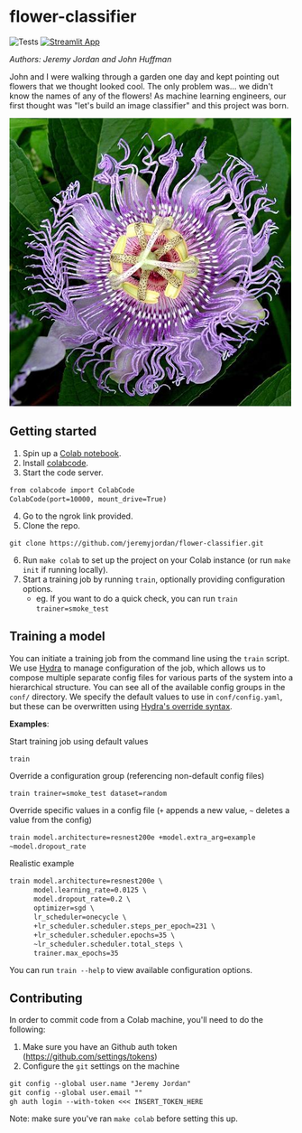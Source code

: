 # flower-classifier

![Tests](https://github.com/jeremyjordan/flower-classifier/workflows/Tests/badge.svg?branch=master) [![Streamlit App](https://static.streamlit.io/badges/streamlit_badge_black_white.svg)](https://share.streamlit.io/jeremyjordan/flower-classifier/app.py)

*Authors: Jeremy Jordan and John Huffman*

John and I were walking through a garden one day and kept pointing out flowers that we thought looked cool. The only problem was... we didn't know the names of any of the flowers! As machine learning engineers, our first thought was "let's build an image classifier" and this project was born. 

![Passion Flower](assets/example.jpg)

## Getting started

1. Spin up a [Colab notebook](https://colab.research.google.com/).
2. Install [colabcode](https://github.com/abhishekkrthakur/colabcode).
3. Start the code server.

```
from colabcode import ColabCode
ColabCode(port=10000, mount_drive=True)
```
4. Go to the ngrok link provided.
5. Clone the repo.

```
git clone https://github.com/jeremyjordan/flower-classifier.git
```

6. Run `make colab` to set up the project on your Colab instance (or run `make init` if running locally).
7. Start a training job by running `train`, optionally providing configuration options.
    - eg. If you want to do a quick check, you can run `train trainer=smoke_test`

## Training a model

You can initiate a training job from the command line using the `train` script. We use [Hydra](https://hydra.cc/docs/intro) to manage configuration of the job, which allows us to compose multiple separate config files for various parts of the system into a hierarchical structure. You can see all of the available config groups in the `conf/` directory. We specify the default values to use in `conf/config.yaml`, but these can be overwritten using [Hydra's override syntax](https://hydra.cc/docs/advanced/override_grammar/basic). 

**Examples**:

Start training job using default values
```
train
```

Override a configuration group (referencing non-default config files)
```
train trainer=smoke_test dataset=random
```

Override specific values in a config file (`+` appends a new value, `~` deletes a value from the config)
```
train model.architecture=resnest200e +model.extra_arg=example ~model.dropout_rate
```

Realistic example
```
train model.architecture=resnest200e \
      model.learning_rate=0.0125 \
      model.dropout_rate=0.2 \
      optimizer=sgd \
      lr_scheduler=onecycle \
      +lr_scheduler.scheduler.steps_per_epoch=231 \
      +lr_scheduler.scheduler.epochs=35 \
      ~lr_scheduler.scheduler.total_steps \
      trainer.max_epochs=35
```

You can run `train --help` to view available configuration options.


## Contributing

In order to commit code from a Colab machine, you'll need to do the following:

1. Make sure you have an Github auth token (https://github.com/settings/tokens)
2. Configure the `git` settings on the machine
```
git config --global user.name "Jeremy Jordan"
git config --global user.email ""
gh auth login --with-token <<< INSERT_TOKEN_HERE
```

Note: make sure you've ran `make colab` before setting this up.
